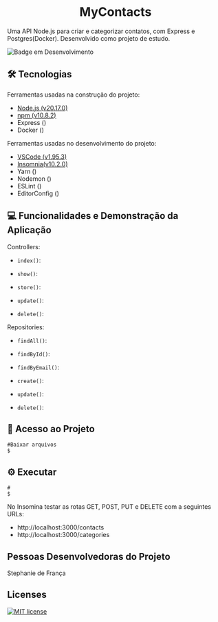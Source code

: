 <h1 align="center">MyContacts</h1>

Uma API Node.js para criar e categorizar contatos, com Express e Postgres(Docker). Desenvolvido como projeto de estudo.

![Badge em Desenvolvimento](http://img.shields.io/static/v1?label=STATUS&message=EM%20DESENVOLVIMENTO&color=yellow&style=for-the-badge)

## :hammer_and_wrench: Tecnologias
Ferramentas usadas na construção do projeto:
- [Node.js (v20.17.0)](<https://nodejs.org/en/>)
- [npm (v10.8.2)](https://www.npmjs.com/)
- Express ()
- Docker ()

Ferramentas usadas no desenvolvimento do projeto:
- [VSCode (v1.95.3)](https://code.visualstudio.com/)
- [Insomnia(v10.2.0)](https://insomnia.rest/)
- Yarn ()
- Nodemon ()
- ESLint ()
- EditorConfig ()

## :computer: Funcionalidades e Demonstração da Aplicação

Controllers:

- `index()`: 

- `show()`: 

- `store()`:  

- `update()`:

- `delete()`:

Repositories:

- `findAll()`: 

- `findById()`: 

- `findByEmail()`:

- `create()`:

- `update()`:

- `delete()`:

## :open_file_folder: Acesso ao Projeto
```
#Baixar arquivos
$ 
```

## :gear: Executar
```
#
$
```

No Insomina testar as rotas GET, POST, PUT e DELETE com a seguintes URLs:
- http://localhost:3000/contacts
- http://localhost:3000/categories

## Pessoas Desenvolvedoras do Projeto

Stephanie de França

## Licenses
[![MIT license](https://img.shields.io/badge/License-MIT-blue.svg)](https://lbesson.mit-license.org/)
